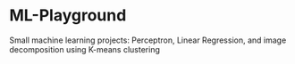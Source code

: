 # ML-Playground
 Small machine learning projects: Perceptron, Linear Regression, and image decomposition using K-means clustering

